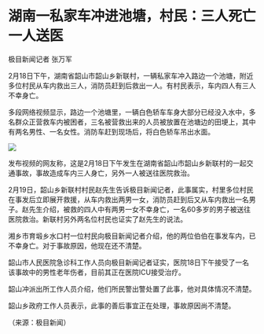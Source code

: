 # 湖南一私家车冲进池塘，村民：三人死亡一人送医

极目新闻记者 张万军

2月18日下午，湖南省韶山市韶山乡新联村，一辆私家车冲入路边一个池塘，附近多位村民从车内救出三人，消防员赶到后救出一人。有村民表示，车内四人有三人不幸身亡。

多段网络视频显示，路边一个池塘里，一辆白色轿车车身大部分已经没入水中，多名群众正营救车内被困者，三名被营救出来的人员被放置在池塘边的田埂上，其中有两名男性、一名女性。消防车赶到现场后，将白色轿车吊出水面。

![](https://inews.gtimg.com/newsapp_bt/0/15674555107/1000)

发布视频的网友称，这是2月18日下午发生在湖南省韶山市韶山乡新联村的一起交通事故，事故造成车内三人身亡，另外一人被送往医院救治。

2月19日，韶山乡新联村村民赵先生告诉极目新闻记者，此事属实，村里多位村民在事发后立即展开救援，从车内救出两男一女，消防员赶到后又从车内救出一名男子。赵先生介绍，被救的四人中有两男一女不幸身亡，一名60多岁的男子被送往医院救治。新联村另外两名位村民也证实了赵先生的说法。

湘乡市育塅乡水口村一位村民向极目新闻记者介绍，他的两位伯伯在事发车内，已不幸身亡。对于事故原因，他现在还不清楚。

韶山市人民医院急诊科工作人员向极目新闻记者证实，医院18日下午接受了一名该事故中的男性老年伤者，目前其正在医院ICU接受治疗。

韶山冲派出所工作人员介绍，他们所民警出警处置了此事，他对具体情况不清楚。

韶山乡政府工作人员表示，此事的善后事宜正在处理，事故原因尚不清楚。

（来源：极目新闻）

